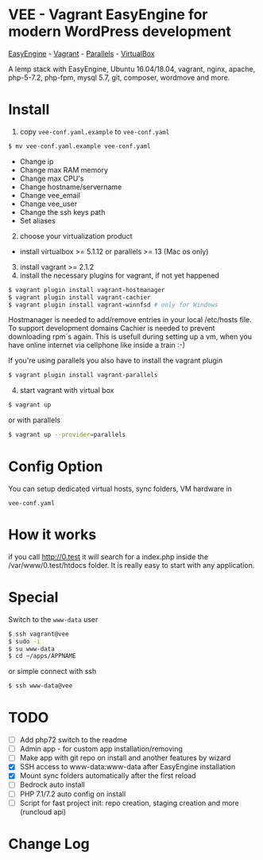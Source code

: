 VEE - Vagrant EasyEngine for modern WordPress development
========================
[EasyEngine](https://github.com/rtCamp/easyengine) - [Vagrant](https://vagrantup.com/) - [Parallels](https://www.parallels.com) - [VirtualBox](https://www.virtualbox.org)

A lemp stack with EasyEngine, Ubuntu 16.04/18.04, vagrant, nginx, apache, php-5-7.2, php-fpm, mysql 5.7, git, composer, wordmove and more.


Install
=======

1. copy `vee-conf.yaml.example` to `vee-conf.yaml`
 ```bash
 $ mv vee-conf.yaml.example vee-conf.yaml
 ```
 - Change ip
 - Change max RAM memory
 - Change max CPU's
 - Change hostname/servername
 - Change vee_email
 - Change vee_user
 - Change the ssh keys path
 - Set aliases
2. choose your virtualization product
 - install virtualbox >= 5.1.12 or parallels >= 13 (Mac os only)
3. install vagrant >= 2.1.2
4. install the necessary plugins for vagrant, if not yet happened
 ```bash
 $ vagrant plugin install vagrant-hostmanager
 $ vagrant plugin install vagrant-cachier
 $ vagrant plugin install vagrant-winnfsd # only for Windows
 ```

 Hostmanager is needed to add/remove entries in your local /etc/hosts file. To support development domains
 Cachier is needed to prevent downloading rpm´s again. This is usefull during setting up a vm, when you have online internet  via cellphone like inside a train :-)
 
 If you're using parallels you also have to install the vagrant plugin
 ```bash
 $ vagrant plugin install vagrant-parallels
 ```

4. start vagrant with virtual box
 ```bash
 $ vagrant up
 ```
 or with parallels
 ```bash
 $ vagrant up --provider=parallels
 ```

Config Option
=============

You can setup dedicated virtual hosts, sync folders, VM hardware in 

```
vee-conf.yaml
```

How it works
============

if you call http://0.test it will search for a index.php inside the /var/www/0.test/htdocs folder. It is really easy to start with any application.

Special
==========
Switch to the `www-data` user

```bash
$ ssh vagrant@vee
$ sudo -i
$ su www-data
$ cd ~/apps/APPNAME

```

or simple connect with ssh

```bash
$ ssh www-data@vee

```


TODO
==========
- [ ] Add php72 switch to the readme
- [ ] Admin app - for custom app installation/removing
- [ ] Make app with git repo on install and another features by wizard
- [X] SSH access to www-data:www-data after EasyEngine installation
- [X] Mount sync folders automatically after the first reload
- [ ] Bedrock auto install
- [ ] PHP 7.1/7.2 auto config on install
- [ ] Script for fast project init: repo creation, staging creation and more (runcloud api)

Change Log
==========
